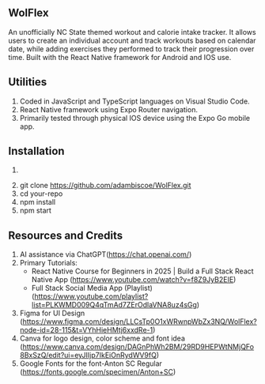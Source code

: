 ## WolFlex

An unofficially NC State themed workout and calorie intake tracker. It allows users to create an individual account and track workouts based on calendar date, while adding exercises they performed to track their progression over time. Built with the React Native framework for Android and IOS use.

## Utilities

1.  Coded in JavaScript and TypeScript languages on Visual Studio Code.
2.  React Native framework using Expo Router navigation.
3.  Primarily tested through physical IOS device using the Expo Go mobile app.

## Installation

1. ```bash

   ```
2. git clone https://github.com/adambiscoe/WolFlex.git
3. cd your-repo
4. npm install
5. npm start

## Resources and Credits

1.  AI assistance via ChatGPT(https://chat.openai.com/)
2.  Primary Tutorials:
    - React Native Course for Beginners in 2025 | Build a Full Stack React Native App
      (https://www.youtube.com/watch?v=f8Z9JyB2EIE)
    - Full Stack Social Media App (Playlist) (https://www.youtube.com/playlist?list=PLKWMD009Q4qTmAd7ZErOdlaVNA8uz4sGg)
3.  Figma for UI Design (https://www.figma.com/design/LLCsTp0O1xWRwnpWbZx3NQ/WolFlex?node-id=28-115&t=VYhHieHMtj6xxdRe-1)
4.  Canva for logo design, color scheme and font idea (https://www.canva.com/design/DAGnPhWh2BM/29RD9HEPWtNMjQFo8BxSzQ/edit?ui=eyJIIjp7IkEiOnRydWV9fQ)
5.  Google Fonts for the font-Anton SC Regular (https://fonts.google.com/specimen/Anton+SC)
